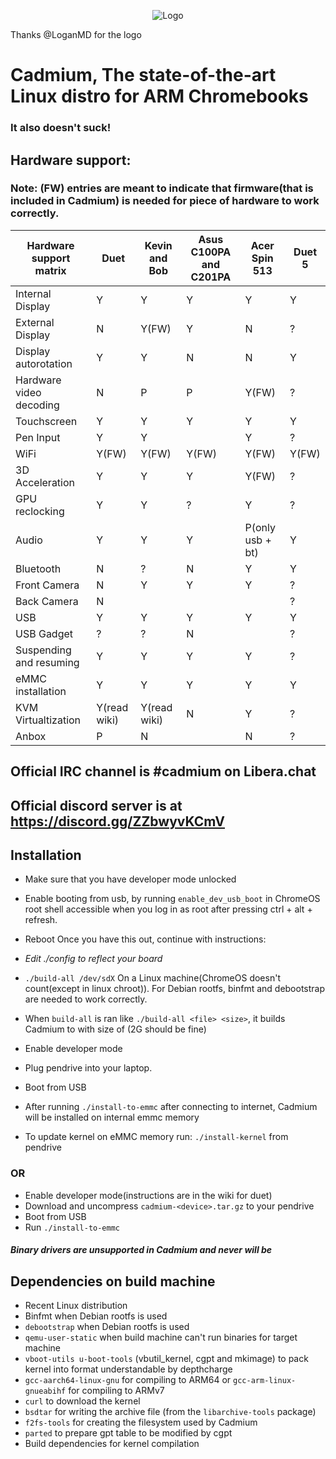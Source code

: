 <p align="center"><img src="/pics/logo/cd_smol.png" alt="Logo" data-canonical-src="/pics/cd_smol.png"/></p>

Thanks @LoganMD for the logo

# Cadmium, The state-of-the-art Linux distro for ARM Chromebooks
### It also doesn't suck!

## Hardware support:
### Note: (FW) entries are meant to indicate that firmware(that is included in Cadmium) is needed for piece of hardware to work correctly.
| Hardware support matrix      	| Duet		 	| Kevin and Bob	 	| Asus C100PA and C201PA	| Acer Spin 513		| Duet 5		|
|-------------------------	|--------------------	|----------------	|-------------------------	|-----------------------	|-----------------------|
| Internal Display		| Y		   	| Y		 	| Y				| Y			| Y			|
| External Display		| N			| Y(FW)			| Y				| N			| ?			|
| Display autorotation    	| Y		    	| Y			| N				| N			| Y			|
| Hardware video decoding	| N			| P			| P				| Y(FW)			| ?			|
| Touchscreen	    	  	| Y		    	| Y			| Y				| Y			| Y			|
| Pen Input			| Y			| Y			| 				| Y			| ?			|
| WiFi		     	 	| Y(FW)			| Y(FW)	   		| Y(FW)				| Y(FW)			| Y(FW)			|
| 3D Acceleration	  	| Y		    	| Y			| Y				| Y(FW)			| ?			|
| GPU reclocking		| Y			| Y			| ?				| Y			| ?			|
| Audio		     		| Y			| Y			| Y				| P(only usb + bt)	| Y			|
| Bluetooth		 	| N		    	| ?			| N				| Y			| Y			|
| Front Camera			| N			| Y			| Y				| Y			| ?			|
| Back Camera		    	| N		    	|		 	| 				|			| ?			|
| USB				| Y		    	| Y			| Y				| Y			| Y			|
| USB Gadget			| ?		    	| ?			| N				| 			| ?			|
| Suspending and resuming 	| Y		    	| Y			| Y				| Y			| ?			|
| eMMC installation		| Y		    	| Y			| Y				| Y			| Y			|
| KVM Virtualtization		| Y(read wiki)		| Y(read wiki)		| N				| Y			| ?			|
| Anbox				| P			| N			|				| N			| ?			|

## Official IRC channel is #cadmium on Libera.chat
## Official discord server is at https://discord.gg/ZZbwyvKCmV

## Installation
- Make sure that you have developer mode unlocked
- Enable booting from usb, by running ```enable_dev_usb_boot``` in ChromeOS root shell accessible when you log in as root after pressing ctrl + alt + refresh.
- Reboot
Once you have this out, continue with instructions:

- *Edit ./config to reflect your board*
- ``` ./build-all /dev/sdX ``` On a Linux machine(ChromeOS doesn't count(except in linux chroot)). For Debian rootfs, binfmt and debootstrap are needed to work correctly.
- When ```build-all``` is ran like ```./build-all <file> <size>```, it builds Cadmium to <file> with size of <size>(2G should be fine)
- Enable developer mode
- Plug pendrive into your laptop.
- Boot from USB
- After running ``` ./install-to-emmc ``` after connecting to internet, Cadmium will be installed on internal emmc memory
- To update kernel on eMMC memory run: ```./install-kernel``` from pendrive

### OR
- Enable developer mode(instructions are in the wiki for duet)
- Download and uncompress ```cadmium-<device>.tar.gz``` to your pendrive
- Boot from USB
- Run ```./install-to-emmc```

#### *Binary drivers are unsupported in Cadmium and never will be*

## Dependencies on build machine
- Recent Linux distribution
- Binfmt when Debian rootfs is used
- ```debootstrap``` when Debian rootfs is used
- ```qemu-user-static``` when build machine can't run binaries for target machine
- ```vboot-utils u-boot-tools``` (vbutil_kernel, cgpt and mkimage) to pack kernel into format understandable by depthcharge
- ```gcc-aarch64-linux-gnu``` for compiling to ARM64 or ```gcc-arm-linux-gnueabihf``` for compiling to ARMv7
- ```curl``` to download the kernel
- ```bsdtar``` for writing the archive file (from the ```libarchive-tools``` package)
- ```f2fs-tools``` for creating the filesystem used by Cadmium
- ```parted``` to prepare gpt table to be modified by cgpt
- Build dependencies for kernel compilation
